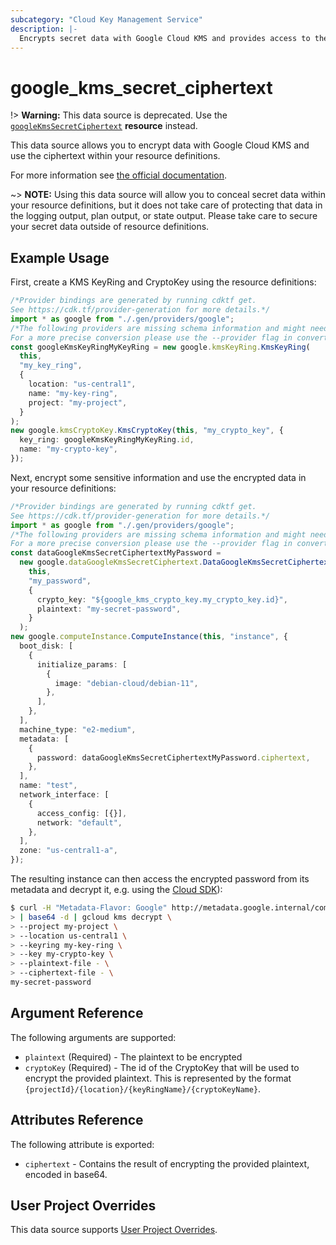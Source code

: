 ```yaml
---
subcategory: "Cloud Key Management Service"
description: |-
  Encrypts secret data with Google Cloud KMS and provides access to the ciphertext
---
```


# google\_kms\_secret\_ciphertext

!> **Warning:** This data source is deprecated. Use the [`googleKmsSecretCiphertext`](../r/kms_secret_ciphertext.html) **resource** instead.

This data source allows you to encrypt data with Google Cloud KMS and use the
ciphertext within your resource definitions.

For more information see
[the official documentation](https://cloud.google.com/kms/docs/encrypt-decrypt).

\~> **NOTE:** Using this data source will allow you to conceal secret data within your
resource definitions, but it does not take care of protecting that data in the
logging output, plan output, or state output.  Please take care to secure your secret
data outside of resource definitions.

## Example Usage

First, create a KMS KeyRing and CryptoKey using the resource definitions:

```typescript
/*Provider bindings are generated by running cdktf get.
See https://cdk.tf/provider-generation for more details.*/
import * as google from "./.gen/providers/google";
/*The following providers are missing schema information and might need manual adjustments to synthesize correctly: google.
For a more precise conversion please use the --provider flag in convert.*/
const googleKmsKeyRingMyKeyRing = new google.kmsKeyRing.KmsKeyRing(
  this,
  "my_key_ring",
  {
    location: "us-central1",
    name: "my-key-ring",
    project: "my-project",
  }
);
new google.kmsCryptoKey.KmsCryptoKey(this, "my_crypto_key", {
  key_ring: googleKmsKeyRingMyKeyRing.id,
  name: "my-crypto-key",
});

```

Next, encrypt some sensitive information and use the encrypted data in your resource definitions:

```typescript
/*Provider bindings are generated by running cdktf get.
See https://cdk.tf/provider-generation for more details.*/
import * as google from "./.gen/providers/google";
/*The following providers are missing schema information and might need manual adjustments to synthesize correctly: google.
For a more precise conversion please use the --provider flag in convert.*/
const dataGoogleKmsSecretCiphertextMyPassword =
  new google.dataGoogleKmsSecretCiphertext.DataGoogleKmsSecretCiphertext(
    this,
    "my_password",
    {
      crypto_key: "${google_kms_crypto_key.my_crypto_key.id}",
      plaintext: "my-secret-password",
    }
  );
new google.computeInstance.ComputeInstance(this, "instance", {
  boot_disk: [
    {
      initialize_params: [
        {
          image: "debian-cloud/debian-11",
        },
      ],
    },
  ],
  machine_type: "e2-medium",
  metadata: [
    {
      password: dataGoogleKmsSecretCiphertextMyPassword.ciphertext,
    },
  ],
  name: "test",
  network_interface: [
    {
      access_config: [{}],
      network: "default",
    },
  ],
  zone: "us-central1-a",
});

```

The resulting instance can then access the encrypted password from its metadata
and decrypt it, e.g. using the [Cloud SDK](https://cloud.google.com/sdk/gcloud/reference/kms/decrypt)):

```bash
$ curl -H "Metadata-Flavor: Google" http://metadata.google.internal/computeMetadata/v1/instance/attributes/password \
> | base64 -d | gcloud kms decrypt \
> --project my-project \
> --location us-central1 \
> --keyring my-key-ring \
> --key my-crypto-key \
> --plaintext-file - \
> --ciphertext-file - \
my-secret-password
```

## Argument Reference

The following arguments are supported:

* `plaintext` (Required) - The plaintext to be encrypted
* `cryptoKey` (Required) - The id of the CryptoKey that will be used to
  encrypt the provided plaintext. This is represented by the format
  `{projectId}/{location}/{keyRingName}/{cryptoKeyName}`.

## Attributes Reference

The following attribute is exported:

* `ciphertext` - Contains the result of encrypting the provided plaintext, encoded in base64.

## User Project Overrides

This data source supports [User Project Overrides](https://registry.terraform.io/providers/hashicorp/google/latest/docs/guides/provider_reference#user_project_override).
